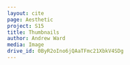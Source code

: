 ```yaml
---
layout: cite
page: Aesthetic
project: S15
title: Thumbnails
author: Andrew Ward
media: Image
drive_id: 0ByR2oIno6jQAaTFmc21XbkV4SDg
---
```

